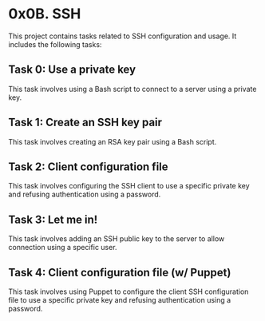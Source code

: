 # 0x0B. SSH

This project contains tasks related to SSH configuration and usage. It includes the following tasks:

## Task 0: Use a private key

This task involves using a Bash script to connect to a server using a private key.

## Task 1: Create an SSH key pair

This task involves creating an RSA key pair using a Bash script.

## Task 2: Client configuration file

This task involves configuring the SSH client to use a specific private key and refusing authentication using a password.

## Task 3: Let me in!

This task involves adding an SSH public key to the server to allow connection using a specific user.

## Task 4: Client configuration file (w/ Puppet)

This task involves using Puppet to configure the client SSH configuration file to use a specific private key and refusing authentication using a password.
